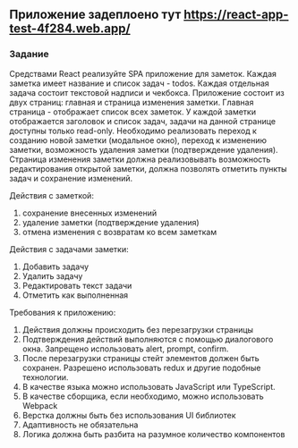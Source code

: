 ## Приложение задеплоено тут https://react-app-test-4f284.web.app/

### Задание

Средствами React реализуйте SPA приложение для заметок.
Каждая заметка имеет название и список задач - todos. Каждая отдельная задача состоит текстовой надписи и чекбокса.
Приложение состоит из двух страниц: главная и страница изменения заметки.
Главная страница - отображает список всех заметок. У каждой заметки отображается заголовок и список задач, задачи на данной странице доступны только read-only. Необходимо реализовать переход к созданию новой заметки (модальное окно), переход к изменению заметки, возможность удаления заметки (подтверждение удаления).
Страница изменения заметки должна реализовывать возможность редактирования открытой заметки, должна позволять отметить пункты задач и сохранение изменений.

Действия с заметкой:
  1. сохранение внесенных изменений
  2. удаление заметки (подтверждение удаления)
  3. отмена изменения с возвратам ко всем заметкам
  
Действия с задачами заметки:
  1. Добавить задачу
  2. Удалить задачу
  3. Редактировать текст задачи
  4. Отметить как выполненная
  
Требования к приложению:
  1. Действия должны происходить без перезагрузки страницы
  2. Подтверждения действий выполняются с помощью диалогового окна. Запрещено использовать alert, prompt, confirm.
  3. После перезагрузки страницы стейт элементов должен быть сохранен. Разрешено использовать redux и другие подобные технологии.
  4. В качестве языка можно использовать JavaScript или TypeScript.
  5. В качестве сборщика, если необходимо, можно использовать Webpack
  6. Верстка должны быть без использования UI библиотек
  7. Адаптивность не обязательна
  8. Логика должна быть разбита на разумное количество компонентов
